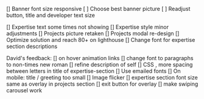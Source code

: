 [] Banner font size responsive
  [ ] Choose best banner picture
  [ ] Readjust button, title and developer text size

[] Expertise text some times not showing
[] Expertise style minor adjustments
[] Projects picture retaken
[] Projects modal re-design
[] Optimize solution and reach 80+ on lighthouse
[] Change font for expertise section descriptions

David's feedback:
[] on hover animation links
[] change font to paragraphs to non-times new roman
[] refine description of self
[] CSS , more spacing between letters in title of expertise-section
[] Use emailed fonts
[] On mobile: title / greeting too small
[] Image flicker
[] expertise section font size same as overlay in projects section
[] exit button for overlay
[] make swiping carousel work